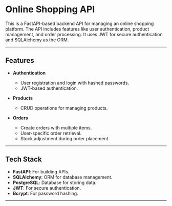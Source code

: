 # **Online Shopping API**

This is a FastAPI-based backend API for managing an online shopping platform. The API includes features like user authentication, product management, and order processing. It uses JWT for secure authentication and SQLAlchemy as the ORM.

---

## **Features**

- **Authentication**
  - User registration and login with hashed passwords.
  - JWT-based authentication.

- **Products**
  - CRUD operations for managing products.

- **Orders**
  - Create orders with multiple items.
  - User-specific order retrieval.
  - Stock adjustment during order placement.

---

## **Tech Stack**

- **FastAPI**: For building APIs.
- **SQLAlchemy**: ORM for database management.
- **PostgreSQL**: Database for storing data.
- **JWT**: For secure authentication.
- **Bcrypt**: For password hashing.

---
